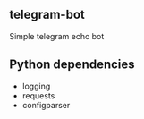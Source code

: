 ## telegram-bot

Simple telegram echo bot

## Python dependencies

 * logging
 * requests
 * configparser
